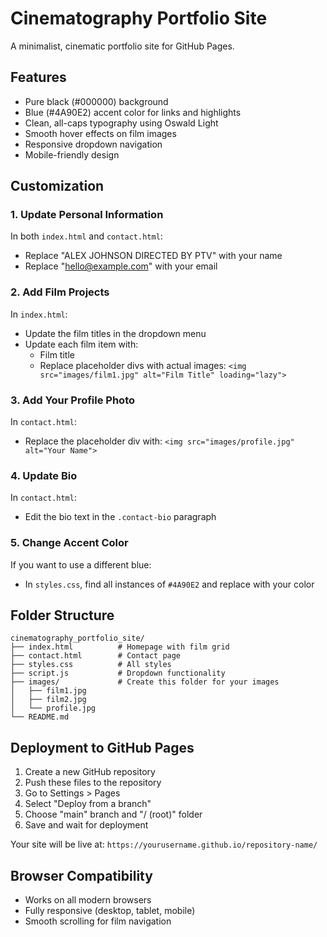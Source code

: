 # Cinematography Portfolio Site

A minimalist, cinematic portfolio site for GitHub Pages.

## Features

- Pure black (#000000) background
- Blue (#4A90E2) accent color for links and highlights
- Clean, all-caps typography using Oswald Light
- Smooth hover effects on film images
- Responsive dropdown navigation
- Mobile-friendly design

## Customization

### 1. Update Personal Information

In both `index.html` and `contact.html`:
- Replace "ALEX JOHNSON DIRECTED BY PTV" with your name
- Replace "hello@example.com" with your email

### 2. Add Film Projects

In `index.html`:
- Update the film titles in the dropdown menu
- Update each film item with:
  - Film title
  - Replace placeholder divs with actual images: `<img src="images/film1.jpg" alt="Film Title" loading="lazy">`

### 3. Add Your Profile Photo

In `contact.html`:
- Replace the placeholder div with: `<img src="images/profile.jpg" alt="Your Name">`

### 4. Update Bio

In `contact.html`:
- Edit the bio text in the `.contact-bio` paragraph

### 5. Change Accent Color

If you want to use a different blue:
- In `styles.css`, find all instances of `#4A90E2` and replace with your color

## Folder Structure

```
cinematography_portfolio_site/
├── index.html          # Homepage with film grid
├── contact.html        # Contact page
├── styles.css          # All styles
├── script.js           # Dropdown functionality
├── images/             # Create this folder for your images
│   ├── film1.jpg
│   ├── film2.jpg
│   └── profile.jpg
└── README.md
```

## Deployment to GitHub Pages

1. Create a new GitHub repository
2. Push these files to the repository
3. Go to Settings > Pages
4. Select "Deploy from a branch"
5. Choose "main" branch and "/ (root)" folder
6. Save and wait for deployment

Your site will be live at: `https://yourusername.github.io/repository-name/`

## Browser Compatibility

- Works on all modern browsers
- Fully responsive (desktop, tablet, mobile)
- Smooth scrolling for film navigation
